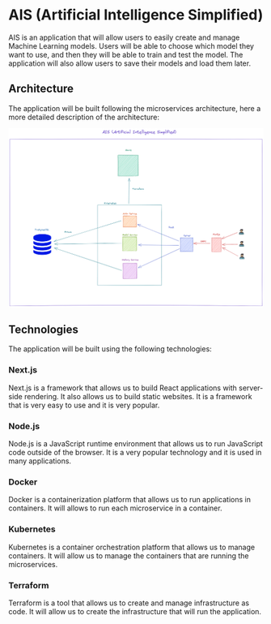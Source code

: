 # AIS (Artificial Intelligence Simplified)

AIS is an application that will allow users to easily create and manage Machine Learning models. Users will be able to choose which model they want to use, and then they will be able to train and test the model. The application will also allow users to save their models and load them later. 

## Architecture

The application will be built following the microservices architecture, here a more detailed description of the architecture:

![Architecture](./extra/Architecture.png)

## Technologies

The application will be built using the following technologies:


### Next.js

Next.js is a framework that allows us to build React applications with server-side rendering. It also allows us to build static websites. It is a framework that is very easy to use and it is very popular.

### Node.js

Node.js is a JavaScript runtime environment that allows us to run JavaScript code outside of the browser. It is a very popular technology and it is used in many applications.

### Docker

Docker is a containerization platform that allows us to run applications in containers. It will allows to run each microservice in a container.

### Kubernetes

Kubernetes is a container orchestration platform that allows us to manage containers. It will allow us to manage the containers that are running the microservices.

### Terraform

Terraform is a tool that allows us to create and manage infrastructure as code. It will allow us to create the infrastructure that will run the application.